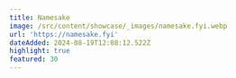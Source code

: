 ```yaml
---
title: Namesake
image: /src/content/showcase/_images/namesake.fyi.webp
url: 'https://namesake.fyi'
dateAdded: 2024-08-19T12:08:12.522Z
highlight: true
featured: 30
---
```


